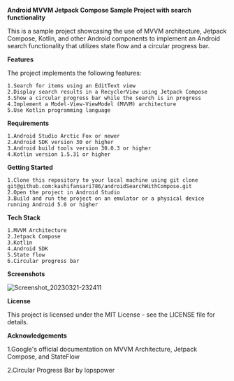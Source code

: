 **Android MVVM Jetpack Compose Sample Project with search functionality**

This is a sample project showcasing the use of MVVM architecture, Jetpack Compose, Kotlin, and other Android components to implement an Android search functionality that utilizes state flow and a circular progress bar.

**Features**

The project implements the following features:

    1.Search for items using an EditText view
    2.Display search results in a RecyclerView using Jetpack Compose
    3.Show a circular progress bar while the search is in progress
    4.Implement a Model-View-ViewModel (MVVM) architecture
    5.Use Kotlin programming language
    
 **Requirements**
 
    1.Android Studio Arctic Fox or newer
    2.Android SDK version 30 or higher
    3.Android build tools version 30.0.3 or higher
    4.Kotlin version 1.5.31 or higher
  
  **Getting Started**
  
    1.Clone this repository to your local machine using git clone git@github.com:kashifansari786/androidSearchWithCompose.git
    2.Open the project in Android Studio
    3.Build and run the project on an emulator or a physical device running Android 5.0 or higher
    
  **Tech Stack**
  
    1.MVVM Architecture
    2.Jetpack Compose
    3.Kotlin
    4.Android SDK
    5.State flow
    6.Circular progress bar
    
  **Screenshots**
  
  ![Screenshot_20230321-232411](https://user-images.githubusercontent.com/26251022/226703171-14335799-5d37-4452-87d7-36ec07325859.png)

**License**

This project is licensed under the MIT License - see the LICENSE file for details.

**Acknowledgements**

  1.Google's official documentation on MVVM Architecture, Jetpack Compose, and StateFlow
  
  2.Circular Progress Bar by lopspower
